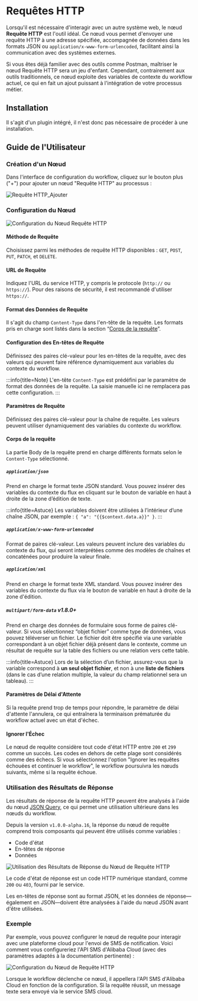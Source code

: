 # Requêtes HTTP

Lorsqu'il est nécessaire d'interagir avec un autre système web, le nœud **Requête HTTP** est l'outil idéal. Ce nœud vous permet d'envoyer une requête HTTP à une adresse spécifiée, accompagnée de données dans les formats JSON ou `application/x-www-form-urlencoded`, facilitant ainsi la communication avec des systèmes externes.

Si vous êtes déjà familier avec des outils comme Postman, maîtriser le nœud Requête HTTP sera un jeu d'enfant. Cependant, contrairement aux outils traditionnels, ce nœud exploite des variables de contexte du workflow actuel, ce qui en fait un ajout puissant à l'intégration de votre processus métier.

## Installation

Il s'agit d'un plugin intégré, il n'est donc pas nécessaire de procéder à une installation.

## Guide de l'Utilisateur

### Création d'un Nœud

Dans l'interface de configuration du workflow, cliquez sur le bouton plus ("+") pour ajouter un nœud "Requête HTTP" au processus :

![Requête HTTP_Ajouter](https://static-docs.nocobase.com/46f2a6fc3f6869c80f8fbd362a54e644.png)

### Configuration du Nœud

![Configuration du Nœud Requête HTTP](https://static-docs.nocobase.com/2fcb29af66b892fa704add52e2974a52.png)

#### Méthode de Requête

Choisissez parmi les méthodes de requête HTTP disponibles : `GET`, `POST`, `PUT`, `PATCH`, et `DELETE`.

#### URL de Requête

Indiquez l'URL du service HTTP, y compris le protocole (`http://` ou `https://`). Pour des raisons de sécurité, il est recommandé d'utiliser `https://`.

#### Format des Données de Requête

Il s'agit du champ `Content-Type` dans l'en-tête de la requête. Les formats pris en charge sont listés dans la section “[Corps de la requête](#requête)”.

#### Configuration des En-têtes de Requête

Définissez des paires clé-valeur pour les en-têtes de la requête, avec des valeurs qui peuvent faire référence dynamiquement aux variables du contexte du workflow.

:::info{title=Note}
L'en-tête `Content-Type` est prédéfini par le paramètre de format des données de la requête. La saisie manuelle ici ne remplacera pas cette configuration.
:::

#### Paramètres de Requête

Définissez des paires clé-valeur pour la chaîne de requête. Les valeurs peuvent utiliser dynamiquement des variables du contexte du workflow.

#### Corps de la requête

La partie Body de la requête prend en charge différents formats selon le `Content-Type` sélectionné.

##### `application/json`

Prend en charge le format texte JSON standard. Vous pouvez insérer des variables du contexte du flux en cliquant sur le bouton de variable en haut à droite de la zone d’édition de texte.

:::info{title=Astuce}
Les variables doivent être utilisées à l’intérieur d’une chaîne JSON, par exemple : `{ "a": "{{$context.data.a}}" }`.
:::

##### `application/x-www-form-urlencoded`

Format de paires clé-valeur. Les valeurs peuvent inclure des variables du contexte du flux, qui seront interprétées comme des modèles de chaînes et concaténées pour produire la valeur finale.

##### `application/xml`

Prend en charge le format texte XML standard. Vous pouvez insérer des variables du contexte du flux via le bouton de variable en haut à droite de la zone d'édition.

##### `multipart/form-data` <Badge>v1.8.0+</Badge>

Prend en charge des données de formulaire sous forme de paires clé-valeur. Si vous sélectionnez “objet fichier” comme type de données, vous pouvez téléverser un fichier. Le fichier doit être spécifié via une variable correspondant à un objet fichier déjà présent dans le contexte, comme un résultat de requête sur la table des fichiers ou une relation vers cette table.

:::info{title=Astuce}
Lors de la sélection d’un fichier, assurez-vous que la variable correspond à **un seul objet fichier**, et non à une **liste de fichiers** (dans le cas d’une relation multiple, la valeur du champ relationnel sera un tableau).
:::

#### Paramètres de Délai d'Attente

Si la requête prend trop de temps pour répondre, le paramètre de délai d'attente l'annulera, ce qui entraînera la terminaison prématurée du workflow actuel avec un état d'échec.

#### Ignorer l'Échec

Le nœud de requête considère tout code d'état HTTP entre `200` et `299` comme un succès. Les codes en dehors de cette plage sont considérés comme des échecs. Si vous sélectionnez l'option "Ignorer les requêtes échouées et continuer le workflow", le workflow poursuivra les nœuds suivants, même si la requête échoue.

### Utilisation des Résultats de Réponse

Les résultats de réponse de la requête HTTP peuvent être analysés à l'aide du nœud [JSON Query](./plugins/json-query.md), ce qui permet une utilisation ultérieure dans les nœuds du workflow.

Depuis la version `v1.0.0-alpha.16`, la réponse du nœud de requête comprend trois composants qui peuvent être utilisés comme variables :

- Code d'état
- En-têtes de réponse
- Données

![Utilisation des Résultats de Réponse du Nœud de Requête HTTP](https://static-docs.nocobase.com/20240529110610.png)

Le code d'état de réponse est un code HTTP numérique standard, comme `200` ou `403`, fourni par le service.

Les en-têtes de réponse sont au format JSON, et les données de réponse—également en JSON—doivent être analysées à l'aide du nœud JSON avant d'être utilisées.

### Exemple

Par exemple, vous pouvez configurer le nœud de requête pour interagir avec une plateforme cloud pour l'envoi de SMS de notification. Voici comment vous configureriez l'API SMS d'Alibaba Cloud (avec des paramètres adaptés à la documentation pertinente) :

![Configuration du Nœud de Requête HTTP](https://static-docs.nocobase.com/20240515124004.png)

Lorsque le workflow déclenche ce nœud, il appellera l'API SMS d'Alibaba Cloud en fonction de la configuration. Si la requête réussit, un message texte sera envoyé via le service SMS cloud.
